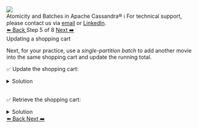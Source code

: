<!-- TOP -->
<div class="top">
  <img class="scenario-academy-logo" src="https://datastax-academy.github.io/katapod-shared-assets/images/ds-academy-2023.svg" />
  <div class="scenario-title-section">
    <span class="scenario-title">Atomicity and Batches in Apache Cassandra®</span>
    <span class="scenario-subtitle">ℹ️ For technical support, please contact us via <a href="mailto:aleksandr.volochnev@datastax.com">email</a> or <a href="https://dtsx.io/aleks">LinkedIn</a>.</span>
  </div>
</div>

<!-- NAVIGATION -->
<div id="navigation-top" class="navigation-top">
 <a href='command:katapod.loadPage?[{"step":"step4-cassandra"}]'
   class="btn btn-dark navigation-top-left">⬅️ Back
 </a>
<span class="step-count"> Step 5 of 8</span>
 <a href='command:katapod.loadPage?[{"step":"step6-cassandra"}]'
    class="btn btn-dark navigation-top-right">Next ➡️
  </a>
</div>

<!-- CONTENT -->

<div class="step-title">Updating a shopping cart</div>

Next, for your practice, use a *single-partition batch* to add another movie into the same shopping cart and update the running total. 

✅ Update the shopping cart: 
<details>
  <summary>Solution</summary>

```
BEGIN BATCH
  INSERT INTO shopping_cart 
         (cart_id, title, year, price, user) 
  VALUES (b7255608-4a42-4829-9b84-a355e0e5100d, 
         'Edward Scissorhands', 1990, 3.99, 
         'joe@datastax.com');
  UPDATE shopping_cart SET total = 6.97
  WHERE cart_id = b7255608-4a42-4829-9b84-a355e0e5100d
  IF total = 2.98;
APPLY BATCH;  
```

</details>

<br/>

✅ Retrieve the shopping cart:
<details>
  <summary>Solution</summary>

```
SELECT total, price, title, year 
FROM shopping_cart
WHERE cart_id = b7255608-4a42-4829-9b84-a355e0e5100d;
```

</details>

<!-- NAVIGATION -->
<div id="navigation-bottom" class="navigation-bottom">
 <a href='command:katapod.loadPage?[{"step":"step4-cassandra"}]'
   class="btn btn-dark navigation-bottom-left">⬅️ Back
 </a>
 <a href='command:katapod.loadPage?[{"step":"step6-cassandra"}]'
    class="btn btn-dark navigation-bottom-right">Next ➡️
  </a>
</div>

